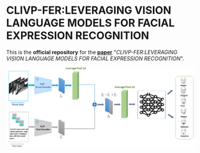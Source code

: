 # CLIVP-FER:LEVERAGING VISION LANGUAGE MODELS FOR FACIAL EXPRESSION RECOGNITION

This is the **official repository** for the [**paper**](https://arxiv.org/abs/) "*CLIVP-FER:LEVERAGING VISION LANGUAGE MODELS FOR FACIAL EXPRESSION RECOGNITION*".


![figures/CLIParch12.png](figures/CLIParch12.png)
